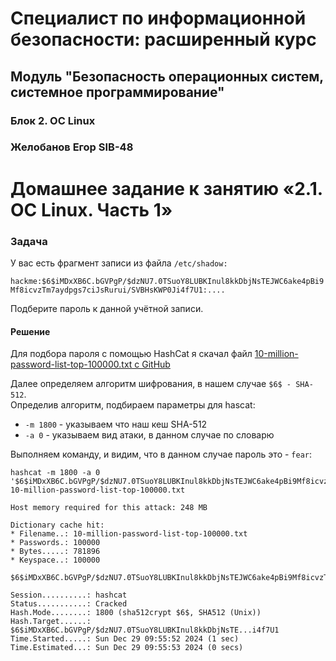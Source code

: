 # Специалист по информационной безопасности: расширенный курс
## Модуль "Безопасность операционных систем, системное программирование"
### Блок 2. ОС Linux
### Желобанов Егор SIB-48

# Домашнее задание к занятию «2.1. ОС Linux. Часть 1»

### Задача
У вас есть фрагмент записи из файла `/etc/shadow:`

`hackme:$6$iMDxXB6C.bGVPgP/$dzNU7.0TSuoY8LUBKInul8kkDbjNsTEJWC6ake4pBi9Mf8icvzTm7aydpgs7ciJsRurui/SVBHsKWP0Ji4f7U1:....`

Подберите пароль к данной учётной записи.

#### Решение

Для подбора пароля с помощью HashCat я скачал файл [10-million-password-list-top-100000.txt с GitHub](https://github.com/vit81g/SecLists/blob/master/Passwords/Common-Credentials/10-million-password-list-top-100000.txt)

Далее определяем алгоритм шифрования, в нашем случае `$6$ - SHA-512`.  
Определив алгоритм, подбираем параметры для hascat:
* `-m 1800` - указываем что наш кеш SHA-512
* `-a 0` - указываем вид атаки, в данном случае по словарю

Выполняем команду, и видим, что в данном случае пароль это - `fear`:

```shell
hashcat -m 1800 -a 0 '$6$iMDxXB6C.bGVPgP/$dzNU7.0TSuoY8LUBKInul8kkDbjNsTEJWC6ake4pBi9Mf8icvzTm7aydpgs7ciJsRurui/SVBHsKWP0Ji4f7U1' 10-million-password-list-top-100000.txt

Host memory required for this attack: 248 MB

Dictionary cache hit:
* Filename..: 10-million-password-list-top-100000.txt
* Passwords.: 100000
* Bytes.....: 781896
* Keyspace..: 100000

$6$iMDxXB6C.bGVPgP/$dzNU7.0TSuoY8LUBKInul8kkDbjNsTEJWC6ake4pBi9Mf8icvzTm7aydpgs7ciJsRurui/SVBHsKWP0Ji4f7U1:fear
                                                          
Session..........: hashcat
Status...........: Cracked
Hash.Mode........: 1800 (sha512crypt $6$, SHA512 (Unix))
Hash.Target......: $6$iMDxXB6C.bGVPgP/$dzNU7.0TSuoY8LUBKInul8kkDbjNsTE...i4f7U1
Time.Started.....: Sun Dec 29 09:55:52 2024 (1 sec)
Time.Estimated...: Sun Dec 29 09:55:53 2024 (0 secs)
```

